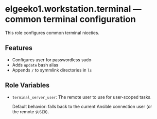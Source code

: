 # elgeeko1.workstation.terminal — common terminal configuration

This role configures common terminal niceties.

## Features

- Configures user for passwordless sudo
- Adds `update` bash alias
- Appends `/` to symmlink directories in `ls`

## Role Variables

- `terminal_server_user`: The remote user to use for user-scoped tasks.
  
  Default behavior: falls back to the current Ansible connection user (or the remote `$USER`).

